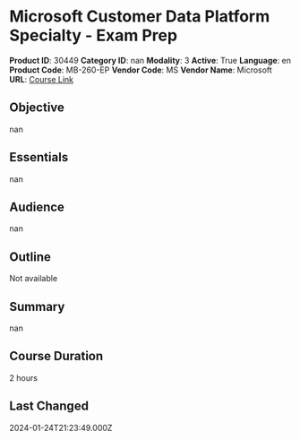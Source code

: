 # Microsoft Customer Data Platform Specialty - Exam Prep

**Product ID**: 30449
**Category ID**: nan
**Modality**: 3
**Active**: True
**Language**: en
**Product Code**: MB-260-EP
**Vendor Code**: MS
**Vendor Name**: Microsoft
**URL**: [Course Link](https://www.fastlaneus.com/course/microsoft-mb-260-ep)

## Objective
nan

## Essentials
nan

## Audience
nan

## Outline
Not available

## Summary
nan

## Course Duration
2 hours

## Last Changed
2024-01-24T21:23:49.000Z
